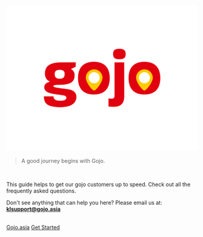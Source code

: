 <a href="https://gojo.asia">

![](assets/images/logo.png ":no-zoom")

</a>

> A good journey begins with Gojo.

</br>

This guide helps to get our gojo customers up to speed. Check out all the frequently asked questions. 

Don't see anything that can help you here? Please email us at: 
<b><a href="mailto:klsupport@gojo.asia">klsupport@gojo.asia</a></b>

</br>
<div class="buttons">
  <a href="https://gojo.asia"><span>Gojo.asia</span></a>
  <a href="#/customer/1-create-account.md"><span>Get Started</span></a>
</div>
